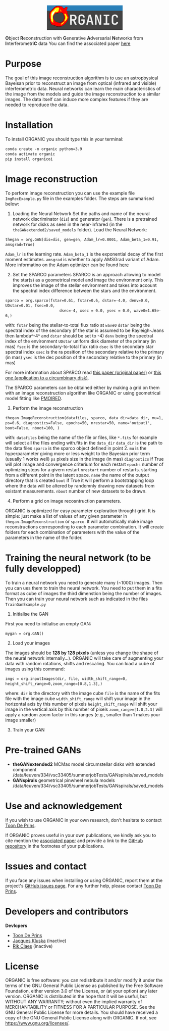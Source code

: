 
<p align='center'>
  <br/>
  <img src="./docs/logo/organic_logo.png" width="240" height="78" alt=>
  <br/>
</p>

**O**bject **R**econstruction with **G**enerative **A**dversarial **N**etworks from **I**nterferometri**C** data
You can find the associated paper [here](https://ui.adsabs.harvard.edu/abs/2020SPIE11446E..1UC/abstract)

# Purpose

The goal of this image reconstruction algorithm is to use an astropbysical Bayeisan prior to reconstruct an image from optical (infrared and visible) interferometric data.
Neural networks can learn the main characteristics of the image from the models and guide the image reconstruction to a similar images. The data itself can induce more complex features if they are needed to reproduce the data.

# Installation

To install ORGANIC you should type this in your terminal:

```{.python}
conda create -n organic python=3.9
conda activate organic
pip install organicoi
```

# Image reconstruction

To perform image reconstruction you can use the example file `ImgRecExample.py` file in the examples folder.
The steps are summarised below:

1. Loading the Neural Network
Set the paths and name of the neural network discriminator (`dis`) and generator (`gen`).
There is a pretrained network for disks as seen in the near-infrared (in the `theGANextended2/saved_models` folder).
Load the Neural Network:

```{.python}
thegan = org.GAN(dis=dis, gen=gen, Adam_lr=0.0001, Adam_beta_1=0.91, amsgrad=True)
```

`Adam_lr` is the learning rate.
`Adam_beta_1` is the exponential decay of the first moment estimates.
`amsgrad` is whether to apply AMSGrad variant of Adam.
More informatino on the Adam optimizer can be found [here](https://keras.io/api/optimizers/adam/)

2. Set the SPARCO parameters
SPARCO is an approach allowing to model the star(s) as a geometrical model and image the environment only.
This improves the image of the stellar environment and takes into account the spectral index difference between the stars and the environment.

```{.python}
sparco = org.sparco(fstar=0.61, fstar=0.6, dstar=-4.0, denv=0.0, UDstar=0.01, fsec=0.0,
                        dsec=-4, xsec = 0.0, ysec = 0.0, wave0=1.65e-6,)
```

with:
`fstar` being the stellar-to-total flux ratio at `wave0`
`dstar` being the spectral index of the secondary (if the star is assumed to be Rayleigh-Jeans then lambda^-4^ and `dstar` should be set to -4)
`denv` being the spectral index of the environment
`UDstar` uniform disk diameter of the primary (in mas)
`fsec` is the secondary-to-total flux ratio
`dsec` is the secondary star spectral index
`xsec` is the ra position of the secondary relative to the primary (in mas)
`ysec` is the dec position of the secondary relative to the primary (in mas)

For more information about SPARCO read [this paper (original paper)](https://ui.adsabs.harvard.edu/abs/2014A%26A...564A..80K/abstract) or [this one (application to a circumbinary disk)](https://ui.adsabs.harvard.edu/abs/2016A%26A...588L...1H/abstract).

The SPARCO parameters can be obtained either by making a grid on them with an image reconstruction algorithm like ORGANIC or using geometrical model fitting like [PMOIRED](https://github.com/amerand/PMOIRED).

3. Perform the image reconstruction

```{.python}
thegan.ImageReconstruction(datafiles, sparco, data_dir=data_dir, mu=1, ps=0.6, diagnostics=False, epochs=50, nrestar=50, name='output1', boot=False, nboot=100, )
```

with:
`datafiles` being the name of the file or files, like `*.fits` for example will select all the files ending with.fits in the `data_dir`
`data_dir` is the path to the data files
`sparco` is the sparco object defined in point 2.
`mu` is the hyperparameter giving more or less weight to the Bayesian prior term (usually 1 works well)
`ps` pixels size in the image (in mas)
`diagnostics` if True will plot image and convergence criterium for each restart
`epochs` number of optimizing steps for a givern restart
`nrestart` number of restarts. starting from a different point in the latent space.
`name` the name of the output directory that is created
`boot` if True it will perform a bootstrapping loop where the data will be altered by randomnly drawing new datasets from existant measurements.
`nboot` number of new datasets to be drawn.

4. Perform a grid on image recosntruction parameters.

ORGANIC is optimized for easy parameter exploration throught grid.
It is simple: just make a list of values of any given parameter in `thegan.ImageReconstruction` or `sparco`.
It will automatically make image reconstructions corresponding to each parameter combination.
It will create folders for each combination of parameters with the value of the parameters in the name of the folder.

# Training the neural network (to be fully developped)

To train a neural network you need to generate many (~1000) images. Then you can ues them to train the neural network. You need to put them in a fits format as cube of images the third dimenstion being the number of images.
Then you can train your neural network such as indicated in the files `TrainGanExample.py`

1. Initialise the GAN

First you need to initialise an empty GAN:

```{.python}
mygan = org.GAN()
```

2. Load your images

The images should be **128 by 128 pixels** (unless you change the shape of the neural network internally...).
ORGANIC will take care of augmenting your data with random rotations, shifts and rescaling.
You can load a cube of images using this command:

```{.python}
imgs = org.inputImages(dir, file, width_shift_range=0, height_shift_range=0,zoom_range=[0.8,1.3],)
```

where:
`dir` is the directory with the image cube
`file` is the name of the fits file with the image cube
`width_shift_range` will shift your image in the horizontal axis by this number of pixels
`height_shift_range` will shift your image in the vertical axis by this number of pixels
`zoom_range=[1.8,2.3]` will apply a random zoom factor in this ranges (e.g., smaller than 1 makes your image smaller)

3. Train your GAN

# Pre-trained GANs

- **theGANextended2** MCMax model circumstellar disks with extended component /data/leuven/334/vsc33405/summerjobTests/GANspirals/saved_models
- **GANspirals** geometrical pinwheel nebula models /data/leuven/334/vsc33405/summerjobTests/GANspirals/saved_models

# Use and acknowledgement

If you wish to use ORGANIC in your own research, don't hesitate to contact [Toon De Prins](https://deprinst.github.io/).

If ORGANIC proves useful in your own publications, we kindly ask you to cite mention the [associated paper](https://ui.adsabs.harvard.edu/abs/2020SPIE11446E..1UC/abstract) and provide a link to the [GitHub repository](https://github.com/DePrinsT/distroi) in the footnotes of your publications.

# Issues and contact

If you face any issues when installing or using ORGANIC, report them at the project's [GitHub issues page](https://github.com/DePrinsT/distroi/issues). For any further help, please contact [Toon De Prins](https://deprinst.github.io/).

# Developers and contributors

**Devlopers**

- [Toon De Prins](https://deprinst.github.io/)
- [Jacques Kluska](https://www.linkedin.com/in/jacques-kluska/) (inactive)
- [Rik Claes](https://www.linkedin.com/in/rik-claes-70a6b71a3/?originalSubdomain=be) (inactive)

# License

ORGANIC is free software: you can redistribute it and/or modify it under the terms of the GNU General Public License
as published by  the Free Software Foundation, either version 3.0 of the License, or (at your option) any later version.
ORGANIC is distributed in the hope that it will be useful, but WITHOUT ANY WARRANTY; without even the implied warranty
of  MERCHANTABILITY or FITNESS FOR A PARTICULAR PURPOSE. See the  GNU General Public License for more details.
You should have received a copy of the GNU General Public License along with ORGANIC. If not, see
<https://www.gnu.org/licenses/>.
